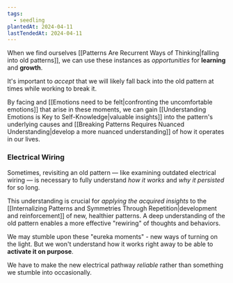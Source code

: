 ```yaml
---
tags:
  - seedling
plantedAt: 2024-04-11
lastTendedAt: 2024-04-11
---
```

When we find ourselves [[Patterns Are Recurrent Ways of Thinking|falling into old patterns]], we can use these instances as *opportunities* for **learning** and **growth**.

It's important to *accept* that we will likely fall back into the old pattern at times while working to break it.

By facing and [[Emotions need to be felt|confronting the uncomfortable emotions]] that arise in these moments, we can gain [[Understanding Emotions is Key to Self-Knowledge|valuable insights]] into the pattern's underlying causes and [[Breaking Patterns Requires Nuanced Understanding|develop a more nuanced understanding]] of how it operates in our lives.

### Electrical Wiring

Sometimes, revisiting an old pattern — like examining outdated electrical wiring — is necessary to fully understand *how it works* and *why it persisted* for so long.

This understanding is crucial for *applying the acquired insights* to the [[Internalizing Patterns and Symmetries Through Repetition|development and reinforcement]] of new, healthier patterns. A deep understanding of the old pattern enables a more effective "rewiring" of thoughts and behaviors.

We may stumble upon these "eureka moments" - new ways of turning on the light. But we won't understand how it works right away to be able to **activate it on purpose**.

We have to make the new electrical pathway *reliable* rather than something we stumble into occasionally.
